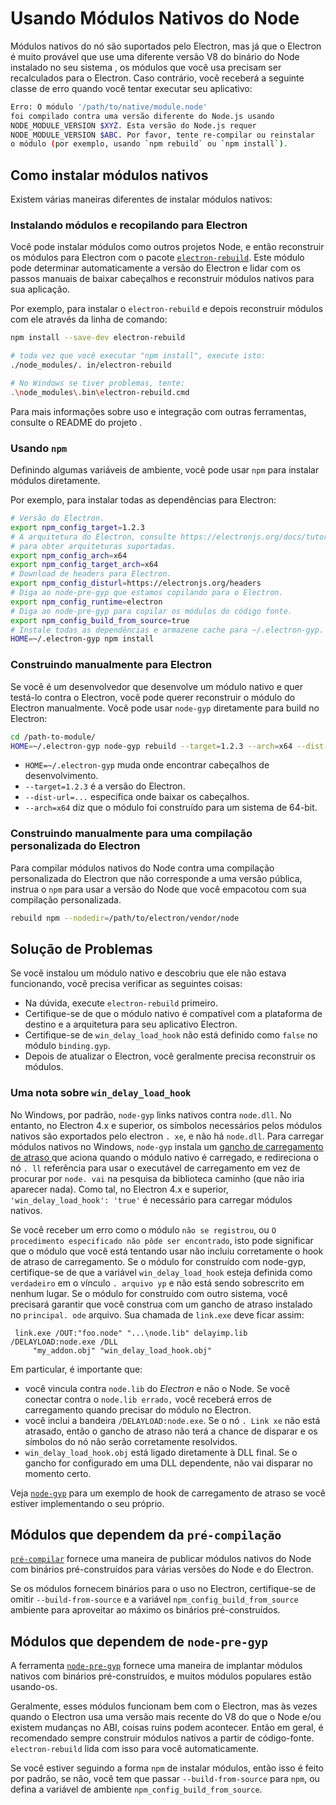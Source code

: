 # Usando Módulos Nativos do Node

Módulos nativos do nó são suportados pelo Electron, mas já que o Electron é muito provável que use uma diferente versão V8 do binário do Node instalado no seu sistema , os módulos que você usa precisam ser recalculados para o Electron. Caso contrário, você receberá a seguinte classe de erro quando você tentar executar seu aplicativo:

```sh
Erro: O módulo '/path/to/native/module.node'
foi compilado contra uma versão diferente do Node.js usando
NODE_MODULE_VERSION $XYZ. Esta versão do Node.js requer
NODE_MODULE_VERSION $ABC. Por favor, tente re-compilar ou reinstalar
o módulo (por exemplo, usando `npm rebuild` ou `npm install`).
```

## Como instalar módulos nativos

Existem várias maneiras diferentes de instalar módulos nativos:

### Instalando módulos e recopilando para Electron

Você pode instalar módulos como outros projetos Node, e então reconstruir os módulos para Electron com o pacote [`electron-rebuild`](https://github.com/electron/electron-rebuild). Este módulo pode determinar automaticamente a versão do Electron e lidar com os passos manuais de baixar cabeçalhos e reconstruir módulos nativos para sua aplicação.

Por exemplo, para instalar o `electron-rebuild` e depois reconstruir módulos com ele através da linha de comando:

```sh
npm install --save-dev electron-rebuild

# toda vez que você executar "npm install", execute isto:
./node_modules/. in/electron-rebuild

# No Windows se tiver problemas, tente:
.\node_modules\.bin\electron-rebuild.cmd
```

Para mais informações sobre uso e integração com outras ferramentas, consulte o README do projeto .

### Usando `npm`

Definindo algumas variáveis de ambiente, você pode usar `npm` para instalar módulos diretamente.

Por exemplo, para instalar todas as dependências para Electron:

```sh
# Versão do Electron.
export npm_config_target=1.2.3
# A arquitetura do Electron, consulte https://electronjs.org/docs/tutorial/support#supported-platforms
# para obter arquiteturas suportadas.
export npm_config_arch=x64
export npm_config_target_arch=x64
# Download de headers para Electron.
export npm_config_disturl=https://electronjs.org/headers 
# Diga ao node-pre-gyp que estamos copilando para o Electron.
export npm_config_runtime=electron 
# Diga ao node-pre-gyp para copilar os módulos do código fonte.
export npm_config_build_from_source=true
# Instale todas as dependências e armazene cache para ~/.electron-gyp.
HOME=~/.electron-gyp npm install
```

### Construindo manualmente para Electron

Se você é um desenvolvedor que desenvolve um módulo nativo e quer testá-lo contra o Electron, você pode querer reconstruir o módulo do Electron manualmente. Você pode usar `node-gyp` diretamente para build no Electron:

```sh
cd /path-to-module/
HOME=~/.electron-gyp node-gyp rebuild --target=1.2.3 --arch=x64 --dist-url=https://electronjs.org/headers
```

* `HOME=~/.electron-gyp` muda onde encontrar cabeçalhos de desenvolvimento.
* `--target=1.2.3` é a versão do Electron.
* `--dist-url=...` especifica onde baixar os cabeçalhos.
* `--arch=x64` diz que o módulo foi construído para um sistema de 64-bit.

### Construindo manualmente para uma compilação personalizada do Electron

Para compilar módulos nativos do Node contra uma compilação personalizada do Electron que não corresponde a uma versão pública, instrua o `npm` para usar a versão do Node que você empacotou com sua compilação personalizada.

```sh
rebuild npm --nodedir=/path/to/electron/vendor/node
```

## Solução de Problemas

Se você instalou um módulo nativo e descobriu que ele não estava funcionando, você precisa verificar as seguintes coisas:

* Na dúvida, execute `electron-rebuild` primeiro.
* Certifique-se de que o módulo nativo é compatível com a plataforma de destino e a arquitetura para seu aplicativo Electron.
* Certifique-se de `win_delay_load_hook` não está definido como `false` no módulo `binding.gyp`.
* Depois de atualizar o Electron, você geralmente precisa reconstruir os módulos.

### Uma nota sobre `win_delay_load_hook`

No Windows, por padrão, `node-gyp` links nativos contra `node.dll`. No entanto, no Electron 4.x e superior, os símbolos necessários pelos módulos nativos são exportados pelo electron `. xe`, e não há `node.dll`. Para carregar módulos nativos no Windows, `node-gyp` instala um [gancho de carregamento de atraso ](https://msdn.microsoft.com/en-us/library/z9h1h6ty.aspx) que aciona quando o módulo nativo é carregado, e redireciona o nó `. ll` referência para usar o executável de carregamento em vez de procurar por `node. vai` na pesquisa da biblioteca caminho (que não iria aparecer nada). Como tal, no Electron 4.x e superior, `'win_delay_load_hook': 'true'` é necessário para carregar módulos nativos.

Se você receber um erro como o módulo `não se registrou`, ou `O procedimento
especificado não pôde ser encontrado`, isto pode significar que o módulo que você está tentando usar não incluiu corretamente o hook de atraso de carregamento.  Se o módulo for construído com node-gyp, certifique-se de que a variável `win_delay_load_hook` esteja definida como `verdadeiro` em o vínculo `. arquivo yp` e não está sendo sobrescrito em nenhum lugar.  Se o módulo for construído com outro sistema, você precisará garantir que você construa com um gancho de atraso instalado no `principal. ode` arquivo. Sua chamada de `link.exe` </code> deve ficar assim:

```plaintext
 link.exe /OUT:"foo.node" "...\node.lib" delayimp.lib /DELAYLOAD:node.exe /DLL
     "my_addon.obj" "win_delay_load_hook.obj"
```

Em particular, é importante que:

- você vincula contra `node.lib` do _Electron_ e não o Node. Se você conectar contra o `node.lib errado,` você receberá erros de carregamento quando precisar do módulo no Electron.
- você inclui a bandeira `/DELAYLOAD:node.exe`. Se o nó `. Link xe` não está atrasado, então o gancho de atraso não terá a chance de disparar e os símbolos do nó não serão corretamente resolvidos.
- `win_delay_load_hook.obj` está ligado diretamente à DLL final. Se o gancho for configurado em uma DLL dependente, não vai disparar no momento certo.

Veja [`node-gyp`](https://github.com/nodejs/node-gyp/blob/e2401e1395bef1d3c8acec268b42dc5fb71c4a38/src/win_delay_load_hook.cc) para um exemplo de hook de carregamento de atraso se você estiver implementando o seu próprio.

## Módulos que dependem da `pré-compilação`

[`pré-compilar`](https://github.com/prebuild/prebuild) fornece uma maneira de publicar módulos nativos do Node com binários pré-construídos para várias versões do Node e do Electron.

Se os módulos fornecem binários para o uso no Electron, certifique-se de omitir `--build-from-source` e a variável `npm_config_build_from_source` ambiente para aproveitar ao máximo os binários pré-construídos.

## Módulos que dependem de `node-pre-gyp`

A ferramenta [`node-pre-gyp`](https://github.com/mapbox/node-pre-gyp) fornece uma maneira de implantar módulos nativos com binários pré-construídos, e muitos módulos populares estão usando-os.

Geralmente, esses módulos funcionam bem com o Electron, mas às vezes quando o Electron usa uma versão mais recente do V8 do que o Node e/ou existem mudanças no ABI, coisas ruins podem acontecer. Então em geral, é recomendado sempre construir módulos nativos a partir de código-fonte. `electron-rebuild` lida com isso para você automaticamente.

Se você estiver seguindo a forma `npm` de instalar módulos, então isso é feito por padrão, se não, você tem que passar `--build-from-source` para `npm`, ou defina a variável de ambiente `npm_config_build_from_source`.
